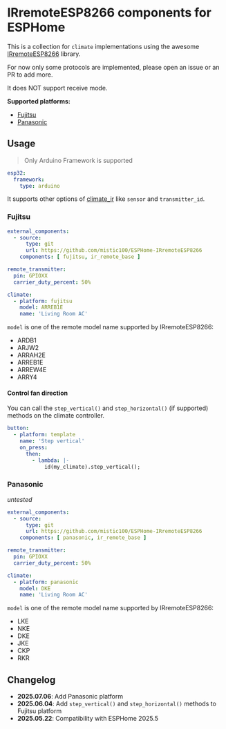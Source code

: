# IRremoteESP8266 components for ESPHome

This is a collection for `climate` implementations using the awesome [IRremoteESP8266](https://github.com/crankyoldgit/IRremoteESP8266) library.

For now only some protocols are implemented, please open an issue or an PR to add more.

It does NOT support receive mode.

**Supported platforms:**
- [Fujitsu](#fujitsu)
- [Panasonic](#panasonic)


## Usage

> Only Arduino Framework is supported

```yaml
esp32:
  framework:
    type: arduino
```

It supports other options of [climate_ir](https://esphome.io/components/climate/climate_ir.html) like `sensor` and `transmitter_id`.

### Fujitsu

```yaml
external_components:
  - source:
      type: git
      url: https://github.com/mistic100/ESPHome-IRremoteESP8266
    components: [ fujitsu, ir_remote_base ]

remote_transmitter:
  pin: GPIOXX
  carrier_duty_percent: 50%

climate:
  - platform: fujitsu
    model: ARREB1E
    name: 'Living Room AC'
```

`model` is one of the remote model name supported by IRremoteESP8266:

- ARDB1
- ARJW2
- ARRAH2E
- ARREB1E
- ARREW4E
- ARRY4

#### Control fan direction

You can call the `step_vertical()` and `step_horizontal()` (if supported) methods on the climate controller.

```yaml
button:
  - platform: template
    name: 'Step vertical'
    on_press:
      then:
        - lambda: |-
            id(my_climate).step_vertical();
```

### Panasonic

_untested_

```yaml
external_components:
  - source:
      type: git
      url: https://github.com/mistic100/ESPHome-IRremoteESP8266
    components: [ panasonic, ir_remote_base ]

remote_transmitter:
  pin: GPIOXX
  carrier_duty_percent: 50%

climate:
  - platform: panasonic
    model: DKE
    name: 'Living Room AC'
```

`model` is one of the remote model name supported by IRremoteESP8266:

- LKE
- NKE
- DKE
- JKE
- CKP
- RKR


## Changelog

- **2025.07.06**: Add Panasonic platform
- **2025.06.04**: Add `step_vertical()` and `step_horizontal()` methods to Fujitsu platform
- **2025.05.22**: Compatibility with ESPHome 2025.5
